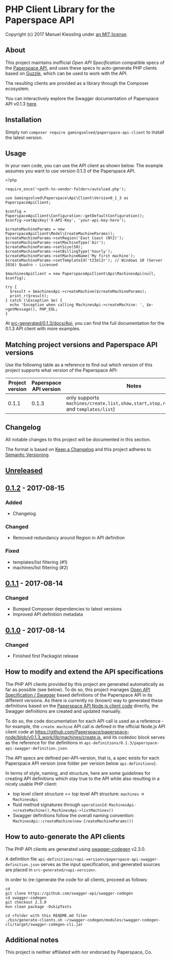# PHP Client Library for the Paperspace API

Copyright (c) 2017 Manuel Kiessling under [an MIT license](LICENSE).


## About

This project maintains inofficial *Open API Specification* compatible specs of the
[Paperspace API](https://paperspace.github.io/paperspace-node/index.html), and uses these specs to auto-generate PHP
clients based on [Guzzle](https://github.com/guzzle/guzzle), which can be used to work with the API.

The resulting clients are provided as a library through the Composer ecosystem. 

You can interactively explore the Swagger documentation of Paperspace API v0.1.3
[here](https://gamingsolved.github.io/paperspace-api-php-client/swagger-docs/0.1.3/).


## Installation

Simply run `composer require gamingsolved/paperspace-api-client` to install the latest version.


## Usage

In your own code, you can use the API client as shown below. The example assumes you want to use version 0.1.3 of the
Paperspace API.

```
<?php

require_once('<path-to-vendor-folder>/autoload.php');

use Gamingsolved\Paperspace\Api\Client\Version0_1_3 as PaperspaceApiClient;

$config = PaperspaceApiClient\Configuration::getDefaultConfiguration();
$config->setApiKey('X-API-Key', 'your-api-key-here');

$createMachineParams = new PaperspaceApiClient\Model\CreateMachineParams();
$createMachineParams->setRegion('East Coast (NY2)');
$createMachineParams->setMachineType('Air');
$createMachineParams->setSize(50);
$createMachineParams->setBillingType('hourly');
$createMachineParams->setMachineName('My first machine');
$createMachineParams->setTemplateId('t23ol2r'); // Windows 10 (Server 2016) Quadro - Licensed

$machinesApiClient = new PaperspaceApiClient\Api\MachinesApi(null, $config);

try {
  $result = $machinesApi->createMachine($createMachineParams);
  print_r($result);
} catch (\Exception $e) {
  echo 'Exception when calling MachinesApi->createMachine: ', $e->getMessage(), PHP_EOL;
}
```

At
[src-generated/0.1.3/docs/Api](https://github.com/gamingsolved/paperspace-api-php-client/tree/master/src-generated/0.1.3/docs/Api),
you can find the full documentation for the 0.1.3 API client with more examples.


## Matching project versions and Paperspace API versions

Use the following table as a reference to find out which version of this project supports what version of the Paperspace
API:

| Project version | Paperspace API version | Notes                                                                                      |
|-----------------|------------------------|--------------------------------------------------------------------------------------------|
| 0.1.1           | 0.1.3                  | only supports `machines/create,list,show,start,stop,restart,destroy` and `templates/list`) |



## Changelog
All notable changes to this project will be documented in this section.

The format is based on [Keep a Changelog](http://keepachangelog.com/en/1.0.0/) and this project adheres to
[Semantic Versioning](http://semver.org/spec/v2.0.0.html).

## [Unreleased]

## [0.1.2] - 2017-08-15
### Added
- Changelog

### Changed
- Removed redundancy around Region in API definition

### Fixed
- templates/list filtering (#1)
- machines/list filtering (#2)

## [0.1.1] - 2017-08-14
### Changed
- Bumped Composer dependencies to latest versions
- Improved API definition metadata

## [0.1.0] - 2017-08-14
### Changed
- Finished first Packagist release

[Unreleased]: https://github.com/gamingsolved/paperspace-api-php-client/compare/0.1.2...HEAD
[0.1.2]: https://github.com/gamingsolved/paperspace-api-php-client/compare/0.1.1...0.1.2
[0.1.1]: https://github.com/gamingsolved/paperspace-api-php-client/compare/0.1.0...0.1.1
[0.1.0]: https://github.com/gamingsolved/paperspace-api-php-client/compare/015c439...0.1.1


## How to modify and extend the API specifications

The PHP API clients provided by this project are generated automatically as far as possible (see below). To do so, this
project manages [Open API Specification / Swagger](https://swagger.io/specification/) based definitions of the
Paperspace API in its different versions. As there is currently no (known) way to generated these definitions based on
the [Paperspace API Node.js client code](https://github.com/Paperspace/paperspace-node) directly, the Swagger
definitions are created and updated manually.

To do so, the code documentation for each API call is used as a reference - for example, the `create machine` API call
is defined in the official Node.js API client code at
https://github.com/Paperspace/paperspace-node/blob/v0.1.3_work/lib/machines/create.js, and its codedoc block serves as
the reference for the definitions in `api-definitions/0.1.3/paperspace-api-swagger-definition.json`.

The API specs are defined per-API-version, that is, a spec exists for each Paperspace API version (one folder per
version below `api-definitions`).

In terms of style, naming, and structure, here are some guidelines for creating API definitions which stay true to the
API while also resulting in a nicely usable PHP client:

- top level client structure == top level API structure: `machines` -> `MachinesApi`
- fluid method signatures through `operationId`: `MachinesApi->createMachine()`, `MachinesApi->listMachines()` 
- Swagger definitions follow the overall naming convention: `MachinesApi::createMachine(new CreateMachineParams())` 


## How to auto-generate the API clients

The PHP API clients are generated using [swagger-codegen](https://github.com/swagger-api/swagger-codegen) v2.3.0.

A definition file `api-definitions/<api-version>/paperspace-api-swagger-definition.json` serves as the input
specification, and generated sources are placed in
`src-generated/<api-version>`.

In order to (re-)generate the code for all clients, proceed as follows:

    cd
    git clone https://github.com/swagger-api/swagger-codegen
    cd swagger-codegen
    git checkout 2.3.0
    mvn clean package -DskipTests

    cd <folder with this README.md file>
    ./bin/generate-clients.sh ~/swagger-codegen/modules/swagger-codegen-cli/target/swagger-codegen-cli.jar


## Additional notes

This project is neither affiliated with nor endorsed by Paperspace, Co.
